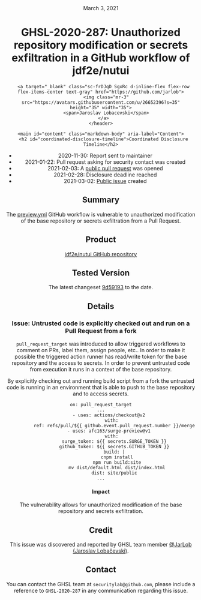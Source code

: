 <header class="post-header d-block mb-6">
      <div class="date text-mono f5 my-3">March 3, 2021</div>
      <h1 class="my-2 h00-mktg lh-condensed">GHSL-2020-287: Unauthorized repository modification or secrets exfiltration in a GitHub workflow of jdf2e/nutui</h1>

      
      
      
      
      

      

      <a target="_blank" class="sc-frDJqD SgxRc d-inline-flex flex-row flex-items-center text-gray" href="https://github.com/jarlob">
        <img class="mr-3" src="https://avatars.githubusercontent.com/u/26652396?s=35" height="35" width="35">
        <span>Jaroslav Lobacevski</span>
      </a>
    </header>

    <main id="content" class="markdown-body" aria-label="Content">
      <h2 id="coordinated-disclosure-timeline">Coordinated Disclosure Timeline</h2>

<ul>
  <li>2020-11-30: Report sent to maintainer</li>
  <li>2021-01-22: Pull request asking for security contact was created</li>
  <li>2021-02-03: A <a href="https://github.com/jdf2e/nutui/pull/383">public pull request</a> was opened</li>
  <li>2021-02-28: Disclosure deadline reached</li>
  <li>2021-03-02: <a href="https://github.com/jdf2e/nutui/issues/384">Public issue</a> created</li>
</ul>

<h2 id="summary">Summary</h2>

<p>The <a href="https://github.com/jdf2e/nutui/blob/v2-dev/.github/workflows/preview.yml">preview.yml</a> GitHub workflow is vulnerable to unauthorized modification of the base repository or secrets exfiltration from a Pull Request.</p>

<h2 id="product">Product</h2>

<p><a href="https://github.com/jdf2e/nutui">jdf2e/nutui GitHub repository</a></p>

<h2 id="tested-version">Tested Version</h2>

<p>The latest changeset <a href="https://github.com/jdf2e/nutui/blob/9d59193d38b2b85baf31747b4d9a000e010893d6/.github/workflows/preview.yml">9d59193</a> to the date.</p>

<h2 id="details">Details</h2>

<h3 id="issue-untrusted-code-is-explicitly-checked-out-and-run-on-a-pull-request-from-a-fork">Issue: Untrusted code is explicitly checked out and run on a Pull Request from a fork</h3>

<p><code class="language-plaintext highlighter-rouge">pull_request_target</code> was introduced to allow triggered workflows to comment on PRs, label them, assign people, etc.. In order to make it possible the triggered action runner has read/write token for the base repository and the access to secrets. In order to prevent untrusted code from execution it runs in a context of the base repository.</p>

<p>By explicitly checking out and running build script from a fork the untrusted code is running in an environment that is able to push to the base repository and to access secrets.</p>

<div class="language-yaml highlighter-rouge"><div class="highlight"><pre class="highlight"><code><span class="na">on</span><span class="pi">:</span> <span class="s">pull_request_target</span>
<span class="nn">...</span>
      <span class="pi">-</span> <span class="na">uses</span><span class="pi">:</span> <span class="s">actions/checkout@v2</span>
        <span class="na">with</span><span class="pi">:</span>
          <span class="na">ref</span><span class="pi">:</span> <span class="s">refs/pull/${{ github.event.pull_request.number }}/merge</span>
      <span class="pi">-</span> <span class="na">uses</span><span class="pi">:</span> <span class="s">afc163/surge-preview@v1</span>
        <span class="na">with</span><span class="pi">:</span>
          <span class="na">surge_token</span><span class="pi">:</span> <span class="s">${{ secrets.SURGE_TOKEN }}</span>
          <span class="na">github_token</span><span class="pi">:</span> <span class="s">${{ secrets.GITHUB_TOKEN }}</span>
          <span class="na">build</span><span class="pi">:</span> <span class="pi">|</span>
            <span class="s">cnpm install</span>
            <span class="s">npm run build:site</span>
            <span class="s">mv dist/default.html dist/index.html</span>
          <span class="na">dist</span><span class="pi">:</span> <span class="s">site/public</span>
<span class="nn">...</span>
</code></pre></div></div>

<h4 id="impact">Impact</h4>

<p>The vulnerability allows for unauthorized modification of the base repository and secrets exfiltration.</p>

<h2 id="credit">Credit</h2>

<p>This issue was discovered and reported by GHSL team member <a href="https://github.com/JarLob">@JarLob (Jaroslav Lobačevski)</a>.</p>

<h2 id="contact">Contact</h2>

<p>You can contact the GHSL team at <code class="language-plaintext highlighter-rouge">securitylab@github.com</code>, please include a reference to <code class="language-plaintext highlighter-rouge">GHSL-2020-287</code> in any communication regarding this issue.</p>

   